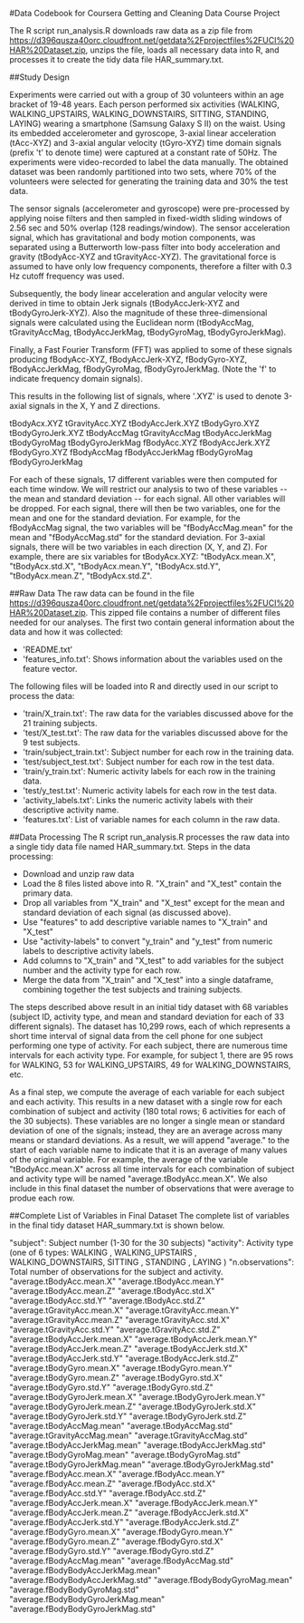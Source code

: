#Data Codebook for Coursera Getting and Cleaning Data Course Project

The R script run_analysis.R downloads raw data as a zip file from https://d396qusza40orc.cloudfront.net/getdata%2Fprojectfiles%2FUCI%20HAR%20Dataset.zip, unzips the file, loads all necessary data into R, and processes it to create the tidy data file HAR_summary.txt.
 

##Study Design

Experiments were carried out with a group of 30 volunteers within an age bracket of 19-48 years. Each person performed six activities (WALKING, WALKING_UPSTAIRS, WALKING_DOWNSTAIRS, SITTING, STANDING, LAYING) wearing a smartphone (Samsung Galaxy S II) on the waist. Using its embedded accelerometer and gyroscope, 3-axial linear acceleration (tAcc-XYZ) and 3-axial angular velocity (tGyro-XYZ) time domain signals (prefix 't' to denote time) were captured at a constant rate of 50Hz. The experiments were video-recorded to label the data manually. The obtained dataset was been randomly partitioned into two sets, where 70% of the volunteers were selected for generating the training data and 30% the test data. 

The sensor signals (accelerometer and gyroscope) were pre-processed by applying noise filters and then sampled in fixed-width sliding windows of 2.56 sec and 50% overlap (128 readings/window). The sensor acceleration signal, which has gravitational and body motion components, was separated using a Butterworth low-pass filter into body acceleration and gravity (tBodyAcc-XYZ and tGravityAcc-XYZ). The gravitational force is assumed to have only low frequency components, therefore a filter with 0.3 Hz cutoff frequency was used. 

Subsequently, the body linear acceleration and angular velocity were derived in time to obtain Jerk signals (tBodyAccJerk-XYZ and tBodyGyroJerk-XYZ). Also the magnitude of these three-dimensional signals were calculated using the Euclidean norm (tBodyAccMag, tGravityAccMag, tBodyAccJerkMag, tBodyGyroMag, tBodyGyroJerkMag).

Finally, a Fast Fourier Transform (FFT) was applied to some of these signals producing fBodyAcc-XYZ, fBodyAccJerk-XYZ, fBodyGyro-XYZ, fBodyAccJerkMag, fBodyGyroMag, fBodyGyroJerkMag. (Note the 'f' to indicate frequency domain signals).

This results in the following list of signals, where '.XYZ' is used to denote 3-axial signals in the X, Y and Z directions.

tBodyAcx.XYZ
tGravityAcc.XYZ
tBodyAccJerk.XYZ
tBodyGyro.XYZ
tBodyGyroJerk.XYZ
tBodyAccMag
tGravityAccMag
tBodyAccJerkMag
tBodyGyroMag
tBodyGyroJerkMag
fBodyAcc.XYZ
fBodyAccJerk.XYZ
fBodyGyro.XYZ
fBodyAccMag
fBodyAccJerkMag
fBodyGyroMag
fBodyGyroJerkMag

For each of these signals, 17 different variables were then computed for each time window.  We will restrict our analysis to two of these variables -- the mean and standard deviation -- for each signal.  All other variables will be dropped.  For each signal, there will then be two variables, one for the mean and one for the standard deviation.  For example, for the fBodyAccMag signal, the two variables will be "fBodyAccMag.mean" for the mean and "fBodyAccMag.std" for the standard deviation.  For 3-axial signals, there will be two variables in each direction (X, Y, and Z).  For example, there are six variables for tBodyAcx.XYZ: "tBodyAcx.mean.X", "tBodyAcx.std.X", "tBodyAcx.mean.Y", "tBodyAcx.std.Y", "tBodyAcx.mean.Z", "tBodyAcx.std.Z".  

##Raw Data
The raw data can be found in the file https://d396qusza40orc.cloudfront.net/getdata%2Fprojectfiles%2FUCI%20HAR%20Dataset.zip.  This zipped file contains a number of different files needed for our analyses. The first two contain general information about the data and how it was collected:
- 'README.txt'
- 'features_info.txt': Shows information about the variables used on the feature vector.

The following files will be loaded into R and directly used in our script to process the data:
- 'train/X_train.txt': The raw data for the variables discussed above for the 21 training subjects.
- 'test/X_test.txt': The raw data for the variables discussed above for the 9 test subjects.
- 'train/subject_train.txt': Subject number for each row in the training data.
- 'test/subject_test.txt': Subject number for each row in the test data.
- 'train/y_train.txt': Numeric activity labels for each row in the training data.
- 'test/y_test.txt': Numeric activity labels for each row in the test data.
- 'activity_labels.txt': Links the numeric activity labels with their descriptive activity name.
- 'features.txt': List of variable names for each column in the raw data.

##Data Processing
The R script run_analysis.R processes the raw data into a single tidy data file named HAR_summary.txt.  Steps in the data processing:
* Download and unzip raw data
* Load the 8 files listed above into R. "X_train" and "X_test" contain the primary data.
* Drop all variables from "X_train" and "X_test" except for the mean and standard deviation of each signal (as discussed above).
* Use "features" to add descriptive variable names to "X_train" and "X_test"
* Use "activity-labels" to convert "y_train" and "y_test" from numeric labels to descriptive activity labels.
* Add columns to "X_train" and "X_test" to add variables for the subject number and the activity type for each row.
* Merge the data from "X_train" and "X_test" into a single dataframe, combining together the test subjects and training subjects. 

The steps described above result in an initial tidy dataset with 68 variables (subject ID, activity type, and mean and standard deviation for each of 33 different signals). The dataset has 10,299 rows, each of which represents a short time interval of signal data from the cell phone for one subject performing one type of activity.  For each subject, there are numerous time intervals for each activity type.  For example, for subject 1, there are 95 rows for WALKING, 53 for WALKING_UPSTAIRS, 49 for WALKING_DOWNSTAIRS, etc.  

As a final step, we compute the average of each variable for each subject and each activity.  This results in a new dataset with a single row for each combination of subject and activity (180 total rows; 6 activities for each of the 30 subjects).  These variables are no longer a single mean or standard deviation of one of the signals; instead, they are an average across many means or standard deviations.  As a result, we will append "average." to the start of each variable name to indicate that it is an average of many values of the original variable.  For example, the average of the variable "tBodyAcc.mean.X" across all time intervals for each combination of subject and activity type will be named "average.tBodyAcc.mean.X".  We also include in this final dataset the number of observations that were average to produe each row.

##Complete List of Variables in Final Dataset
The complete list of variables in the final tidy dataset HAR_summary.txt is shown below.  

"subject":        Subject number (1-30 for the 30 subjects) 
"activity":       Activity type (one of 6 types: WALKING
, WALKING_UPSTAIRS
, WALKING_DOWNSTAIRS, SITTING
, STANDING
, LAYING
) 
"n.observations": Total number of observations for the subject and activity.
"average.tBodyAcc.mean.X" 
"average.tBodyAcc.mean.Y" 
"average.tBodyAcc.mean.Z" 
"average.tBodyAcc.std.X" 
"average.tBodyAcc.std.Y" 
"average.tBodyAcc.std.Z" 
"average.tGravityAcc.mean.X" 
"average.tGravityAcc.mean.Y" 
"average.tGravityAcc.mean.Z" 
"average.tGravityAcc.std.X" 
"average.tGravityAcc.std.Y" 
"average.tGravityAcc.std.Z" 
"average.tBodyAccJerk.mean.X" 
"average.tBodyAccJerk.mean.Y" 
"average.tBodyAccJerk.mean.Z" 
"average.tBodyAccJerk.std.X" 
"average.tBodyAccJerk.std.Y" 
"average.tBodyAccJerk.std.Z" 
"average.tBodyGyro.mean.X" 
"average.tBodyGyro.mean.Y" 
"average.tBodyGyro.mean.Z" 
"average.tBodyGyro.std.X" 
"average.tBodyGyro.std.Y" 
"average.tBodyGyro.std.Z" 
"average.tBodyGyroJerk.mean.X" 
"average.tBodyGyroJerk.mean.Y" 
"average.tBodyGyroJerk.mean.Z" 
"average.tBodyGyroJerk.std.X" 
"average.tBodyGyroJerk.std.Y" 
"average.tBodyGyroJerk.std.Z" 
"average.tBodyAccMag.mean" 
"average.tBodyAccMag.std" 
"average.tGravityAccMag.mean" 
"average.tGravityAccMag.std" 
"average.tBodyAccJerkMag.mean" 
"average.tBodyAccJerkMag.std" 
"average.tBodyGyroMag.mean" 
"average.tBodyGyroMag.std" 
"average.tBodyGyroJerkMag.mean" 
"average.tBodyGyroJerkMag.std" 
"average.fBodyAcc.mean.X" 
"average.fBodyAcc.mean.Y" 
"average.fBodyAcc.mean.Z" 
"average.fBodyAcc.std.X" 
"average.fBodyAcc.std.Y" 
"average.fBodyAcc.std.Z" 
"average.fBodyAccJerk.mean.X" 
"average.fBodyAccJerk.mean.Y" 
"average.fBodyAccJerk.mean.Z" 
"average.fBodyAccJerk.std.X" 
"average.fBodyAccJerk.std.Y" 
"average.fBodyAccJerk.std.Z" 
"average.fBodyGyro.mean.X" 
"average.fBodyGyro.mean.Y" 
"average.fBodyGyro.mean.Z" 
"average.fBodyGyro.std.X" 
"average.fBodyGyro.std.Y" 
"average.fBodyGyro.std.Z" 
"average.fBodyAccMag.mean" 
"average.fBodyAccMag.std" 
"average.fBodyBodyAccJerkMag.mean" 
"average.fBodyBodyAccJerkMag.std" 
"average.fBodyBodyGyroMag.mean" 
"average.fBodyBodyGyroMag.std" 
"average.fBodyBodyGyroJerkMag.mean" 
"average.fBodyBodyGyroJerkMag.std"